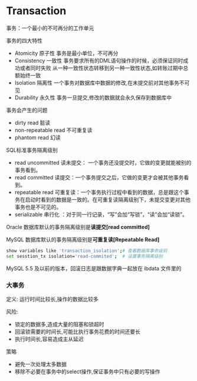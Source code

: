 # Transaction

事务：一个最小的不可再分的工作单元

事务的四大特性

- Atomicity 原子性   事务是最小单位，不可再分
- Consistency 一致性   事务要求所有的DML语句操作的时候，必须保证同时成功或者同时失败 从一种一致性状态转移到另一种一致性状态,如转账过期中总额始终一致
- Isolation 隔离性   一个事务对数据库中数据的修改,在未提交前对其他事务不可见
- Durability 永久性  事务一旦提交,修改的数据就会永久保存到数据库中

事务会产生的问题

- dirty read 脏读
- non-repeatable read 不可重复读
- phantom read 幻读

SQL标准事务隔离级别

- read uncommitted 读未提交： 一个事务还没提交时，它做的变更就能被别的事务看到。
- read committed 读提交：一个事务提交之后，它做的变更才会被其他事务看到。
- repeatable read 可重复读：一个事务执行过程中看到的数据，总是跟这个事务在启动时看到的数据是一致的。在可重复读隔离级别下，未提交变更对其他事务也是不可见的。
- serializable 串行化 ：对于同一行记录，“写”会加“写锁”，“读”会加“读锁”。

Oracle 数据库默认的事务隔离级别是**读提交[read committed]**

MySQL 数据库默认的事务隔离级别是**可重复读[Repeatable Read]**

```bash
show variables like 'transaction_isolation';# 查看数据库事务级别
set sesstion_tx isolation='read-commited';  # 设置事务隔离级别
```

MySQL 5.5 及以前的版本，回滚日志是跟数据字典一起放在 ibdata 文件里的



### 大事务

定义: 运行时间比较长,操作的数据比较多

风险: 

- 锁定的数据多,造成大量的阻塞和锁超时
- 回滚锁需要的时间长,可能比执行事务花费的时间还要长
- 执行时间长,容易造成主从延迟

策略

- 避免一次处理太多数据
- 移除不必要在事务中的select操作,保证事务中只有必要的写操作

